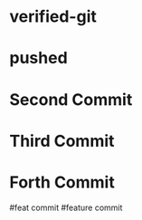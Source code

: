# verified-git

# pushed

# Second Commit

# Third Commit
# Forth Commit

#feat commit
#feature
commit
